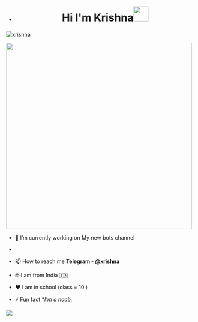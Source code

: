 - <h1 align="center">Hi I'm Krishna<img src="https://raw.githubusercontent.com/MartinHeinz/MartinHeinz/master/wave.gif" width="40px">
 </h1>
<p align="left"> <img src="https://komarev.com/ghpvc/?username=xrishna&label=Profile%20views&color=0e75b6&style=plastic" alt="xrishna" /> </p>
<img src="https://octocat-generator-assets.githubusercontent.com/my-octocat-1619441270751.png" width="495px">

- 🔭 I’m currently working on My new bots channel
- 
- 📫 How to reach me **Telegram - [@xrishna](https://t.me/aboutxrishna)**

- 🤓 I am from India 🇮🇳 
 
- ❤️ I am in school (class = 10 )

- ⚡ Fun fact **I'm a noob.*


![](https://visitor-badge.glitch.me/badge?page_id=xrishna)
